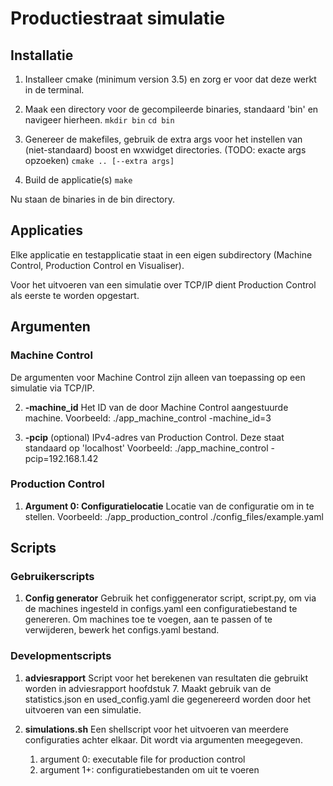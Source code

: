# Productiestraat simulatie

## Installatie

1. Installeer cmake (minimum version 3.5) en zorg er voor dat deze werkt in
de terminal.

2. Maak een directory voor de gecompileerde binaries, standaard 'bin' en navigeer hierheen.
`mkdir bin`
`cd bin`

3. Genereer de makefiles, gebruik de extra args voor het instellen van
(niet-standaard) boost en wxwidget directories. (TODO: exacte args opzoeken)
`cmake .. [--extra args]`

4. Build de applicatie(s)
`make`

Nu staan de binaries in de bin directory.

## Applicaties

Elke applicatie en testapplicatie staat in een eigen subdirectory (Machine Control, Production Control en Visualiser).

Voor het uitvoeren van een simulatie over TCP/IP dient Production Control als eerste te worden opgestart.

## Argumenten

### Machine Control

De argumenten voor Machine Control zijn alleen van toepassing op een simulatie via TCP/IP.

2. **-machine_id**
Het ID van de door Machine Control aangestuurde machine.
Voorbeeld: ./app_machine_control -machine_id=3

1. **-pcip** (optional)
IPv4-adres van Production Control. Deze staat standaard op 'localhost'
Voorbeeld: ./app_machine_control -pcip=192.168.1.42


### Production Control

1. **Argument 0: Configuratielocatie**
Locatie van de configuratie om in te stellen.
Voorbeeld: ./app_production_control ./config_files/example.yaml

## Scripts

### Gebruikerscripts

1. **Config generator**
Gebruik het configgenerator script, script.py, om via de machines ingesteld in configs.yaml
een configuratiebestand te genereren. Om machines toe te voegen, aan te passen of te verwijderen,
bewerk het configs.yaml bestand.

### Developmentscripts

1. **adviesrapport**
Script voor het berekenen van resultaten die gebruikt worden in
adviesrapport hoofdstuk 7. Maakt gebruik van de statistics.json en
used_config.yaml die gegenereerd worden door het uitvoeren van een simulatie.


2. **simulations.sh**
Een shellscript voor het uitvoeren van meerdere configuraties achter
elkaar. Dit wordt via argumenten meegegeven.

    1. argument 0: executable file for production control
    2. argument 1+: configuratiebestanden om uit te voeren